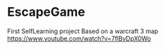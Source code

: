 # EscapeGame

First SelfLearning project
Based on a warcraft 3 map
https://www.youtube.com/watch?v=7flBvDpX0Wo
